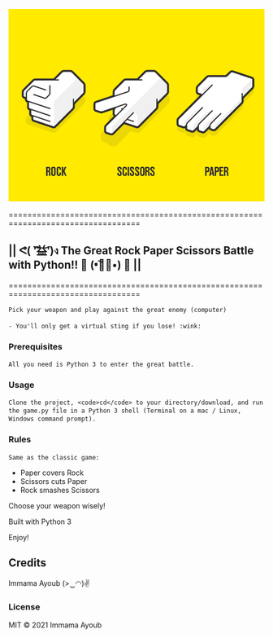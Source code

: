 ![alt text](rps_image.png "Logo Title Text 1")


   ==================================================================================
## ||  ᕙ( ︡'︡益'︠)ง  The Great Rock Paper Scissors Battle with Python!! 💪 (•︡益︠•) 👊 ||
   ==================================================================================

    Pick your weapon and play against the great enemy (computer) 

    - You'll only get a virtual sting if you lose! :wink:

### Prerequisites

    All you need is Python 3 to enter the great battle.

### Usage
    Clone the project, <code>cd</code> to your directory/download, and run the game.py file in a Python 3 shell (Terminal on a mac / Linux, Windows command prompt).

### Rules
    Same as the classic game:

   - Paper covers Rock  
   - Scissors cuts Paper  
   - Rock smashes Scissors

Choose your weapon wisely!

Built with Python 3

Enjoy!

## Credits

Immama Ayoub (>‿◠)✌

### License 
MIT
© 2021 Immama Ayoub